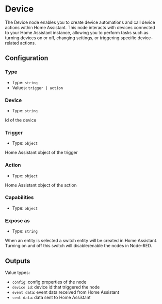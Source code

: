 # Device

The Device node enables you to create device automations and call device actions within Home Assistant. This node interacts with devices connected to your Home Assistant instance, allowing you to perform tasks such as turning devices on or off, changing settings, or triggering specific device-related actions.

## Configuration

### Type

- Type: `string`
- Values: `trigger | action`

### Device

- Type: `string`

Id of the device

### Trigger

- Type: `object`

Home Assistant object of the trigger

### Action

- Type: `object`

Home Assistant object of the action

### Capabilities

- Type: `object`

### Expose as

- Type: `string`

When an entity is selected a switch entity will be created in Home Assistant. Turning on and off this switch will disable/enable the nodes in Node-RED.

## Outputs

Value types:

- `config`: config properties of the node
- `device id`: device id that triggered the node
- `event data`: event data received from Home Assistant
- `sent data`: data sent to Home Assistant
